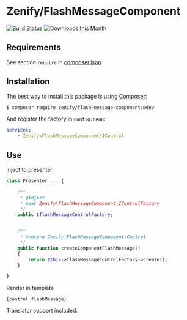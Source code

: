 # Zenify/FlashMessageComponent

[![Build Status](https://travis-ci.org/Zenify/FlashMessageComponent.svg?branch=master)](https://travis-ci.org/Zenify/FlashMessageComponent)
[![Downloads this Month](https://img.shields.io/packagist/dm/zenify/flash-message-component.svg)](https://packagist.org/packages/zenify/flash-message-component)


## Requirements

See section `require` in [composer.json](composer.json).


## Installation

The best way to install this package is using [Composer](http://getcomposer.org/):

```sh
$ composer require zenify/flash-message-component:@dev
```

And register the factory in `config.neon`:

```yaml
services:
	- Zenify\FlashMessageComponent\IControl
```


## Use

Inject to presenter

```php
class Presenter ... {

	/**
	 * @inject
	 * @var Zenify\FlashMessageComponent\IControlFactory
	 */
	public $flashMessageControlFactory;


	/**
	 * @return Zenify\FlashMessageComponent\Control 
	 */
	public function createComponentFlashMessage()
	{
		return $this->flashMessageControlFactory->create();
	}

}
```

Render in template

```smarty
{control flashMessage}
```

Translator support included.
